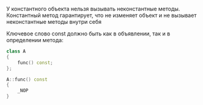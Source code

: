 У константного объекта нельзя вызывать неконстантные методы.
Константный метод гарантирует, что не изменяет объект и не вызывает неконстантные методы внутри себя

Ключевое слово const должно быть как в объявлении, так и в определении метода:

```cpp
class A
{
	func() const;
};

A::func() const
{
	_NOP
}
```
